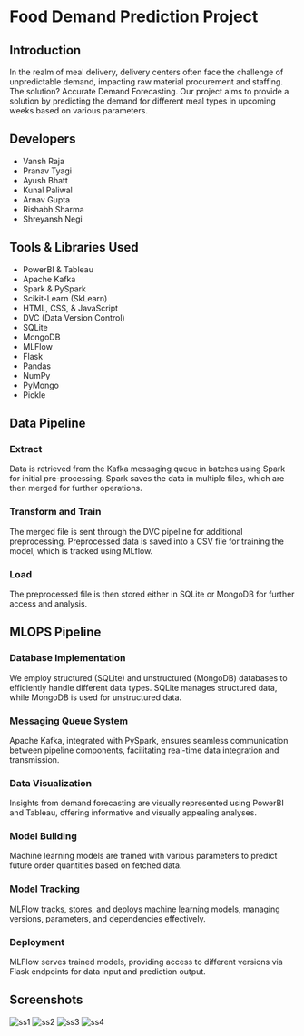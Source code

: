 # Food Demand Prediction Project

## Introduction
In the realm of meal delivery, delivery centers often face the challenge of unpredictable demand, impacting raw material procurement and staffing. The solution? Accurate Demand Forecasting. Our project aims to provide a solution by predicting the demand for different meal types in upcoming weeks based on various parameters.

## Developers
- Vansh Raja
- Pranav Tyagi
- Ayush Bhatt
- Kunal Paliwal
- Arnav Gupta
- Rishabh Sharma
- Shreyansh Negi

## Tools & Libraries Used
- PowerBI & Tableau
- Apache Kafka
- Spark & PySpark
- Scikit-Learn (SkLearn)
- HTML, CSS, & JavaScript
- DVC (Data Version Control)
- SQLite
- MongoDB
- MLFlow
- Flask
- Pandas
- NumPy
- PyMongo
- Pickle

## Data Pipeline
### Extract
Data is retrieved from the Kafka messaging queue in batches using Spark for initial pre-processing. Spark saves the data in multiple files, which are then merged for further operations.
### Transform and Train
The merged file is sent through the DVC pipeline for additional preprocessing. Preprocessed data is saved into a CSV file for training the model, which is tracked using MLflow.
### Load
The preprocessed file is then stored either in SQLite or MongoDB for further access and analysis.

## MLOPS Pipeline
### Database Implementation
We employ structured (SQLite) and unstructured (MongoDB) databases to efficiently handle different data types. SQLite manages structured data, while MongoDB is used for unstructured data.
### Messaging Queue System
Apache Kafka, integrated with PySpark, ensures seamless communication between pipeline components, facilitating real-time data integration and transmission.
### Data Visualization
Insights from demand forecasting are visually represented using PowerBI and Tableau, offering informative and visually appealing analyses.
### Model Building
Machine learning models are trained with various parameters to predict future order quantities based on fetched data.
### Model Tracking
MLFlow tracks, stores, and deploys machine learning models, managing versions, parameters, and dependencies effectively.
### Deployment
MLFlow serves trained models, providing access to different versions via Flask endpoints for data input and prediction output.

## Screenshots
![ss1](https://github.com/Vansh-Raja/Gryffindor-Internship/assets/64516886/5ee4671f-d688-417e-bc94-5f1b39fa5b4c)
![ss2](https://github.com/Vansh-Raja/Gryffindor-Internship/assets/64516886/3e161586-940c-47a6-9b3c-0abf54b82937)
![ss3](https://github.com/Vansh-Raja/Gryffindor-Internship/assets/64516886/352021e6-4949-4500-b6c2-47841a19fc1e)
![ss4](https://github.com/Vansh-Raja/Gryffindor-Internship/assets/64516886/e122c30a-83b4-4655-bdb3-2cd58ba3e76b)
